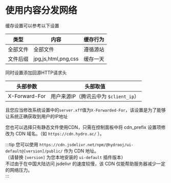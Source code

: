 # 使用内容分发网络

缓存设置可以参考以下设置

| 类型     | 内容                | 缓存行为 |
| -------- | ------------------- | -------- |
| 全部文件 | 全部文件            | 遵循源站 |
| 文件后缀 | jpg,js,html,png,css | 缓存一天 |

同时设置添加回源HTTP请求头

| 头部参数      | 头部取值                              |
| ------------- | ------------------------------------- |
| X-Forward-For | 用户来源IP（腾讯云中为 `$client_ip`） |

且您应当修改系统设置中的`server.xff`值为`X-Forwarded-For`，该设置是为了能够让系统正确获取到用户的IP地址

您也可以选择只有静态文件使用CDN，只需在控制面板中将 cdn_prefix 设置项修改为 CDN 域名。（如 `https://cdn.hydro.ac/` ）。  



:::tip
您可以使用 `https://cdn.jsdelivr.net/npm/@hydrooj/ui-default@[version]/public/` 作为 CDN 地址。  
（请替换 `[version]` 为您本地安装的 `ui-default` 插件版本）  
不过由于在中国大陆访问 jsdelivr 的速度较慢，该 CDN 仅能帮助服务器减少一定的网络压力。  
:::
